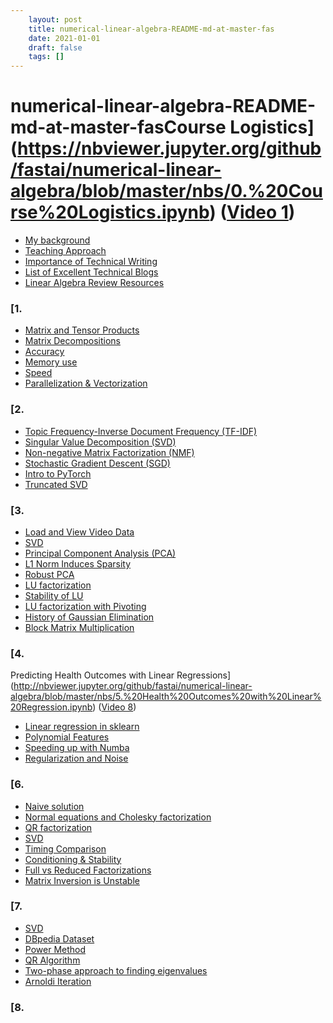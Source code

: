 ```yaml
---
 	layout: post
 	title: numerical-linear-algebra-README-md-at-master-fas
 	date: 2021-01-01
 	draft: false
 	tags: []
---
```


# numerical-linear-algebra-README-md-at-master-fasCourse Logistics](https://nbviewer.jupyter.org/github/fastai/numerical-linear-algebra/blob/master/nbs/0.%20Course%20Logistics.ipynb) ([Video 1](https://www.youtube.com/watch?v=8iGzBMboA0I&index=1&list=PLtmWHNX-gukIc92m1K0P6bIOnZb-mg0hY))
- [My background](https://nbviewer.jupyter.org/github/fastai/numerical-linear-algebra/blob/master/nbs/0.%20Course%20Logistics.ipynb#Intro)
- [Teaching Approach](https://nbviewer.jupyter.org/github/fastai/numerical-linear-algebra/blob/master/nbs/0.%20Course%20Logistics.ipynb#Teaching)
- [Importance of Technical Writing](https://nbviewer.jupyter.org/github/fastai/numerical-linear-algebra/blob/master/nbs/0.%20Course%20Logistics.ipynb#Writing-Assignment)
- [List of Excellent Technical Blogs](https://nbviewer.jupyter.org/github/fastai/numerical-linear-algebra/blob/master/nbs/0.%20Course%20Logistics.ipynb#Excellent-Technical-Blogs)
- [Linear Algebra Review Resources](https://nbviewer.jupyter.org/github/fastai/numerical-linear-algebra/blob/master/nbs/0.%20Course%20Logistics.ipynb#Linear-Algebra)
### [1.
- [Matrix and Tensor Products](http://nbviewer.jupyter.org/github/fastai/numerical-linear-algebra/blob/master/nbs/1.%20Why%20are%20we%20here.ipynb#Matrix-and-Tensor-Products)
- [Matrix Decompositions](http://nbviewer.jupyter.org/github/fastai/numerical-linear-algebra/blob/master/nbs/1.%20Why%20are%20we%20here.ipynb#Matrix-Decompositions)
- [Accuracy](http://nbviewer.jupyter.org/github/fastai/numerical-linear-algebra/blob/master/nbs/1.%20Why%20are%20we%20here.ipynb#Accuracy)
- [Memory use](http://nbviewer.jupyter.org/github/fastai/numerical-linear-algebra/blob/master/nbs/1.%20Why%20are%20we%20here.ipynb#Memory-Use)
- [Speed](http://nbviewer.jupyter.org/github/fastai/numerical-linear-algebra/blob/master/nbs/1.%20Why%20are%20we%20here.ipynb#Speed)
- [Parallelization & Vectorization](http://nbviewer.jupyter.org/github/fastai/numerical-linear-algebra/blob/master/nbs/1.%20Why%20are%20we%20here.ipynb#Scalability-/-parallelization)
### [2.
- [Topic Frequency-Inverse Document Frequency (TF-IDF)](http://nbviewer.jupyter.org/github/fastai/numerical-linear-algebra/blob/master/nbs/2.%20Topic%20Modeling%20with%20NMF%20and%20SVD.ipynb#TF-IDF)
- [Singular Value Decomposition (SVD)](http://nbviewer.jupyter.org/github/fastai/numerical-linear-algebra/blob/master/nbs/2.%20Topic%20Modeling%20with%20NMF%20and%20SVD.ipynb#Singular-Value-Decomposition-(SVD))
- [Non-negative Matrix Factorization (NMF)](http://nbviewer.jupyter.org/github/fastai/numerical-linear-algebra/blob/master/nbs/2.%20Topic%20Modeling%20with%20NMF%20and%20SVD.ipynb#Non-negative-Matrix-Factorization-(NMF))
- [Stochastic Gradient Descent (SGD)](http://nbviewer.jupyter.org/github/fastai/numerical-linear-algebra/blob/master/nbs/2.%20Topic%20Modeling%20with%20NMF%20and%20SVD.ipynb#Gradient-Descent)
- [Intro to PyTorch](http://nbviewer.jupyter.org/github/fastai/numerical-linear-algebra/blob/master/nbs/2.%20Topic%20Modeling%20with%20NMF%20and%20SVD.ipynb#PyTorch)
- [Truncated SVD](http://nbviewer.jupyter.org/github/fastai/numerical-linear-algebra/blob/master/nbs/2.%20Topic%20Modeling%20with%20NMF%20and%20SVD.ipynb#Truncated-SVD)
### [3.
- [Load and View Video Data](https://nbviewer.jupyter.org/github/fastai/numerical-linear-algebra/blob/master/nbs/3.%20Background%20Removal%20with%20Robust%20PCA.ipynb#Load-and-view-the-data)
- [SVD](https://nbviewer.jupyter.org/github/fastai/numerical-linear-algebra/blob/master/nbs/3.%20Background%20Removal%20with%20Robust%20PCA.ipynb#SVD)
- [Principal Component Analysis (PCA)](https://github.com/fastai/numerical-linear-algebra/blob/master/nbs/3.%20Background%20Removal%20with%20Robust%20PCA.ipynb)
- [L1 Norm Induces Sparsity](https://nbviewer.jupyter.org/github/fastai/numerical-linear-algebra/blob/master/nbs/3.%20Background%20Removal%20with%20Robust%20PCA.ipynb#L1-norm-induces-sparsity)
- [Robust PCA](https://nbviewer.jupyter.org/github/fastai/numerical-linear-algebra/blob/master/nbs/3.%20Background%20Removal%20with%20Robust%20PCA.ipynb#Robust-PCA-(via-Primary-Component-Pursuit))
- [LU factorization](https://nbviewer.jupyter.org/github/fastai/numerical-linear-algebra/blob/master/nbs/3.%20Background%20Removal%20with%20Robust%20PCA.ipynb#LU-Factorization)
- [Stability of LU](https://nbviewer.jupyter.org/github/fastai/numerical-linear-algebra/blob/master/nbs/3.%20Background%20Removal%20with%20Robust%20PCA.ipynb#Stability)
- [LU factorization with Pivoting](https://nbviewer.jupyter.org/github/fastai/numerical-linear-algebra/blob/master/nbs/3.%20Background%20Removal%20with%20Robust%20PCA.ipynb#LU-factorization-with-Partial-Pivoting)
- [History of Gaussian Elimination](https://nbviewer.jupyter.org/github/fastai/numerical-linear-algebra/blob/master/nbs/3.%20Background%20Removal%20with%20Robust%20PCA.ipynb#History-of-Gaussian-Elimination)
- [Block Matrix Multiplication](https://nbviewer.jupyter.org/github/fastai/numerical-linear-algebra/blob/master/nbs/3.%20Background%20Removal%20with%20Robust%20PCA.ipynb#Block-Matrices)
### [4.
Predicting Health Outcomes with Linear Regressions](http://nbviewer.jupyter.org/github/fastai/numerical-linear-algebra/blob/master/nbs/5.%20Health%20Outcomes%20with%20Linear%20Regression.ipynb) ([Video 8](https://www.youtube.com/watch?v=SjX55V8zDXI&index=8&list=PLtmWHNX-gukIc92m1K0P6bIOnZb-mg0hY))
- [Linear regression in sklearn](http://nbviewer.jupyter.org/github/fastai/numerical-linear-algebra/blob/master/nbs/5.%20Health%20Outcomes%20with%20Linear%20Regression.ipynb#Linear-regression-in-Scikit-Learn)
- [Polynomial Features](http://nbviewer.jupyter.org/github/fastai/numerical-linear-algebra/blob/master/nbs/5.%20Health%20Outcomes%20with%20Linear%20Regression.ipynb#Polynomial-Features)
- [Speeding up with Numba](http://nbviewer.jupyter.org/github/fastai/numerical-linear-algebra/blob/master/nbs/5.%20Health%20Outcomes%20with%20Linear%20Regression.ipynb#Speeding-up-feature-generation)
- [Regularization and Noise](http://nbviewer.jupyter.org/github/fastai/numerical-linear-algebra/blob/master/nbs/5.%20Health%20Outcomes%20with%20Linear%20Regression.ipynb#Regularization-and-noise)
### [6.
- [Naive solution](http://nbviewer.jupyter.org/github/fastai/numerical-linear-algebra/blob/master/nbs/6.%20How%20to%20Implement%20Linear%20Regression.ipynb#Naive-Solution)
- [Normal equations and Cholesky factorization](http://nbviewer.jupyter.org/github/fastai/numerical-linear-algebra/blob/master/nbs/6.%20How%20to%20Implement%20Linear%20Regression.ipynb#Normal-Equations-(Cholesky))
- [QR factorization](http://nbviewer.jupyter.org/github/fastai/numerical-linear-algebra/blob/master/nbs/6.%20How%20to%20Implement%20Linear%20Regression.ipynb#QR-Factorization)
- [SVD](http://nbviewer.jupyter.org/github/fastai/numerical-linear-algebra/blob/master/nbs/6.%20How%20to%20Implement%20Linear%20Regression.ipynb#SVD)
- [Timing Comparison](http://nbviewer.jupyter.org/github/fastai/numerical-linear-algebra/blob/master/nbs/6.%20How%20to%20Implement%20Linear%20Regression.ipynb#Timing-Comparison)
- [Conditioning & Stability](http://nbviewer.jupyter.org/github/fastai/numerical-linear-algebra/blob/master/nbs/6.%20How%20to%20Implement%20Linear%20Regression.ipynb#Conditioning-&-stability)
- [Full vs Reduced Factorizations](http://nbviewer.jupyter.org/github/fastai/numerical-linear-algebra/blob/master/nbs/6.%20How%20to%20Implement%20Linear%20Regression.ipynb#Full-vs-Reduced-Factorizations)
- [Matrix Inversion is Unstable](http://nbviewer.jupyter.org/github/fastai/numerical-linear-algebra/blob/master/nbs/6.%20How%20to%20Implement%20Linear%20Regression.ipynb#Matrix-Inversion-is-Unstable)
### [7.
- [SVD](http://nbviewer.jupyter.org/github/fastai/numerical-linear-algebra/blob/master/nbs/7.%20PageRank%20with%20Eigen%20Decompositions.ipynb#Motivation)
- [DBpedia Dataset](http://nbviewer.jupyter.org/github/fastai/numerical-linear-algebra/blob/master/nbs/7.%20PageRank%20with%20Eigen%20Decompositions.ipynb#DBpedia)
- [Power Method](http://nbviewer.jupyter.org/github/fastai/numerical-linear-algebra/blob/master/nbs/7.%20PageRank%20with%20Eigen%20Decompositions.ipynb#Power-method)
- [QR Algorithm](http://nbviewer.jupyter.org/github/fastai/numerical-linear-algebra/blob/master/nbs/7.%20PageRank%20with%20Eigen%20Decompositions.ipynb#QR-Algorithm)
- [Two-phase approach to finding eigenvalues](http://nbviewer.jupyter.org/github/fastai/numerical-linear-algebra/blob/master/nbs/7.%20PageRank%20with%20Eigen%20Decompositions.ipynb#A-Two-Phase-Approach)
- [Arnoldi Iteration](http://nbviewer.jupyter.org/github/fastai/numerical-linear-algebra/blob/master/nbs/7.%20PageRank%20with%20Eigen%20Decompositions.ipynb#Arnoldi-Iteration)
### [8.
